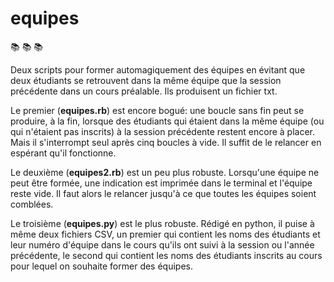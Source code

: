 # equipes
:books: :books: :books:

Deux scripts pour former automagiquement des équipes en évitant que deux étudiants se retrouvent dans la même équipe que la session précédente dans un cours préalable. Ils produisent un fichier txt.

Le premier (**equipes.rb**) est encore bogué: une boucle sans fin peut se produire, à la fin, lorsque des étudiants qui étaient dans la même équipe (ou qui n'étaient pas inscrits) à la session précédente restent encore à placer. Mais il s'interrompt seul après cinq boucles à vide. Il suffit de le relancer en espérant qu'il fonctionne.

Le deuxième (**equipes2.rb**) est un peu plus robuste. Lorsqu'une équipe ne peut être formée, une indication est imprimée dans le terminal et l'équipe reste vide. Il faut alors le relancer jusqu'à ce que toutes les équipes soient comblées.

Le troisième (**equipes.py**) est le plus robuste. Rédigé en python, il puise à même deux fichiers CSV, un premier qui contient les noms des étudiants et leur numéro d'équipe dans le cours qu'ils ont suivi à la session ou l'année précédente, le second qui contient les noms des étudiants inscrits au cours pour lequel on souhaite former des équipes.
